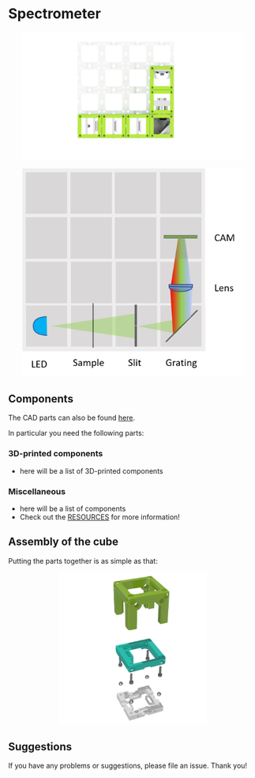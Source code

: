 # Spectrometer

<p align="center">
<img src=".\IMAGES\Application_Spectrometer_v2.png"
width="450">
</p>

<p align="center">
<img src=".\IMAGES\UC2_Setups_10_spectrometer.png"
width="450">
</p>

## Components
The CAD parts can also be found [here](./STL).

In particular you need the following parts:

### 3D-printed components
* here will be a list of 3D-printed components

### Miscellaneous
* here will be a list of components
* Check out the [RESOURCES](../../TUTORIALS/RESOURCES) for more information!

## Assembly of the cube
Putting the parts together is as simple as that:
<p align="center">
<img src="./IMAGES/UC2_assembly.png" width="300">
</p>

## Suggestions
If you have any problems or suggestions, please file an issue. Thank you!
